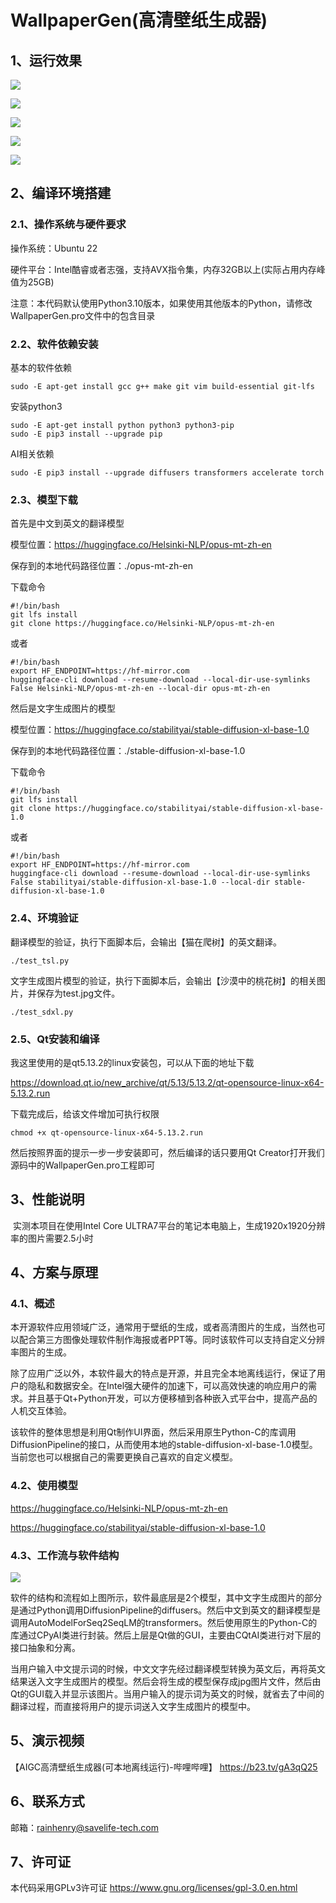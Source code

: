 # WallpaperGen(高清壁纸生成器)
## 1、运行效果

![](Image/run1.jpg)

![](Image/run2.jpg)

![](Image/run3.jpg)

![](Image/run4.jpg)

![](Image/run5.jpg)



## 2、编译环境搭建

### 2.1、操作系统与硬件要求

操作系统：Ubuntu 22

硬件平台：Intel酷睿或者志强，支持AVX指令集，内存32GB以上(实际占用内存峰值为25GB)

注意：本代码默认使用Python3.10版本，如果使用其他版本的Python，请修改WallpaperGen.pro文件中的包含目录

### 2.2、软件依赖安装

基本的软件依赖

```shell
sudo -E apt-get install gcc g++ make git vim build-essential git-lfs
```

安装python3

```shell
sudo -E apt-get install python python3 python3-pip
sudo -E pip3 install --upgrade pip
```

AI相关依赖

```shell
sudo -E pip3 install --upgrade diffusers transformers accelerate torch
```



### 2.3、模型下载

首先是中文到英文的翻译模型

模型位置：https://huggingface.co/Helsinki-NLP/opus-mt-zh-en

保存到的本地代码路径位置：./opus-mt-zh-en

下载命令

```shell
#!/bin/bash
git lfs install
git clone https://huggingface.co/Helsinki-NLP/opus-mt-zh-en
```

或者

```shell
#!/bin/bash
export HF_ENDPOINT=https://hf-mirror.com
huggingface-cli download --resume-download --local-dir-use-symlinks False Helsinki-NLP/opus-mt-zh-en --local-dir opus-mt-zh-en
```



然后是文字生成图片的模型

模型位置：https://huggingface.co/stabilityai/stable-diffusion-xl-base-1.0

保存到的本地代码路径位置：./stable-diffusion-xl-base-1.0

下载命令

```shell
#!/bin/bash
git lfs install
git clone https://huggingface.co/stabilityai/stable-diffusion-xl-base-1.0
```

或者

```shell
#!/bin/bash
export HF_ENDPOINT=https://hf-mirror.com
huggingface-cli download --resume-download --local-dir-use-symlinks False stabilityai/stable-diffusion-xl-base-1.0 --local-dir stable-diffusion-xl-base-1.0
```



### 2.4、环境验证

翻译模型的验证，执行下面脚本后，会输出【猫在爬树】的英文翻译。

```shell
./test_tsl.py
```

文字生成图片模型的验证，执行下面脚本后，会输出【沙漠中的桃花树】的相关图片，并保存为test.jpg文件。

```shell
./test_sdxl.py
```



### 2.5、Qt安装和编译

我这里使用的是qt5.13.2的linux安装包，可以从下面的地址下载

https://download.qt.io/new_archive/qt/5.13/5.13.2/qt-opensource-linux-x64-5.13.2.run

下载完成后，给该文件增加可执行权限

```shell
chmod +x qt-opensource-linux-x64-5.13.2.run
```

然后按照界面的提示一步一步安装即可，然后编译的话只要用Qt Creator打开我们源码中的WallpaperGen.pro工程即可

## 3、性能说明

​    实测本项目在使用Intel Core ULTRA7平台的笔记本电脑上，生成1920x1920分辨率的图片需要2.5小时

## 4、方案与原理

### 4.1、概述

​    本开源软件应用领域广泛，通常用于壁纸的生成，或者高清图片的生成，当然也可以配合第三方图像处理软件制作海报或者PPT等。同时该软件可以支持自定义分辨率图片的生成。

​    除了应用广泛以外，本软件最大的特点是开源，并且完全本地离线运行，保证了用户的隐私和数据安全。在Intel强大硬件的加速下，可以高效快速的响应用户的需求。并且基于Qt+Python开发，可以方便移植到各种嵌入式平台中，提高产品的人机交互体验。

​    该软件的整体思想是利用Qt制作UI界面，然后采用原生Python-C的库调用DiffusionPipeline的接口，从而使用本地的stable-diffusion-xl-base-1.0模型。当前您也可以根据自己的需要更换自己喜欢的自定义模型。

### 4.2、使用模型

https://huggingface.co/Helsinki-NLP/opus-mt-zh-en

https://huggingface.co/stabilityai/stable-diffusion-xl-base-1.0

### 4.3、工作流与软件结构

![](Image/workflow.jpg)

​    软件的结构和流程如上图所示，软件最底层是2个模型，其中文字生成图片的部分是通过Python调用DiffusionPipeline的diffusers。然后中文到英文的翻译模型是调用AutoModelForSeq2SeqLM的transformers。然后使用原生的Python-C的库通过CPyAI类进行封装。然后上层是Qt做的GUI，主要由CQtAI类进行对下层的接口抽象和分离。

​    当用户输入中文提示词的时候，中文文字先经过翻译模型转换为英文后，再将英文结果送入文字生成图片的模型。然后会将生成的模型保存成jpg图片文件，然后由Qt的GUI载入并显示该图片。当用户输入的提示词为英文的时候，就省去了中间的翻译过程，而直接将用户的提示词送入文字生成图片的模型中。



## 5、演示视频

【AIGC高清壁纸生成器(可本地离线运行)-哔哩哔哩】 https://b23.tv/gA3qQ25

## 6、联系方式

邮箱：rainhenry@savelife-tech.com

## 7、许可证

本代码采用GPLv3许可证 https://www.gnu.org/licenses/gpl-3.0.en.html
